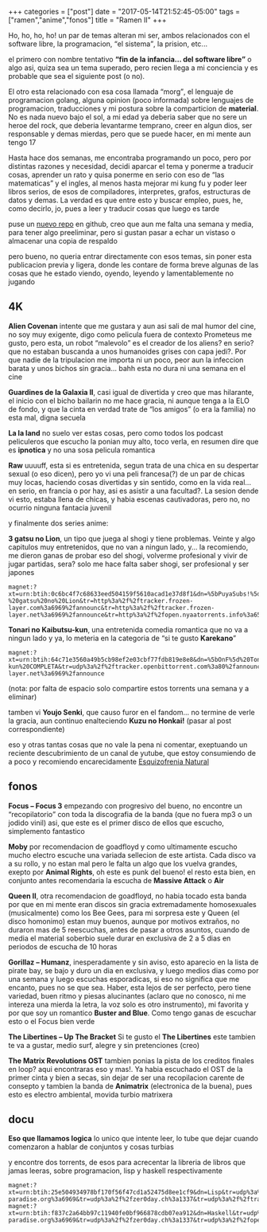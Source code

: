 +++
categories = ["post"]
date = "2017-05-14T21:52:45-05:00"
tags = ["ramen","anime","fonos"]
title = "Ramen II"
+++

Ho, ho, ho, ho! un par de temas alteran mi ser, ambos relacionados con el
software libre, la programacion, <q>el sistema</q>, la prision, etc...

el primero con nombre tentativo <b><q>fin de la infancia... del software
libre</q></b> o algo asi, quiza sea un tema superado, pero recien llega a mi
conciencia y es probable que sea el siguiente post (o no).

El otro esta relacionado con esa cosa llamada <q>morg</q>, el lenguaje de
programacion golang, alguna opinion (poco informada) sobre lenguajes de
programacion, traducciones y mi postura sobre la comparticion de
**material**. No es nada nuevo bajo el sol, a mi edad ya deberia saber que no
sere un heroe del rock, que deberia levantarme temprano, creer en algun dios,
ser responsable y demas mierdas, pero que se puede hacer, en mi mente aun tengo
17

Hasta hace dos semanas, me encontraba programando un poco, pero por distintas
razones y necesidad, decidi aparcar el tema y ponerme a traducir cosas, aprender
un rato y quisa ponerme en serio con eso de <q>las matematicas</q> y el ingles,
al menos hasta mejorar mi kung fu y poder leer libros serios, de esos de
compiladores, interpretes, grafos, estructuras de datos y demas. La verdad es
que entre esto y buscar empleo, pues, he, como decirlo, jo, pues a leer y
traducir cosas que luego es tarde

puse un [nuevo repo](https://github.com/nasciiboy/TGPL) en github, creo que aun
me falta una semana y media, para tener algo preeliminar, pero si gustan pasar a
echar un vistaso o almacenar una copia de respaldo

pero bueno, no queria entrar directamente con esos temas, sin poner esta
publicacion previa y ligera, donde les contare de forma breve algunas de las
cosas que he estado viendo, oyendo, leyendo y lamentablemente no jugando

## 4K

**Alien Covenan** intente que me gustara y aun asi sali de mal humor del cine,
no soy muy exigente, digo como pelicula fuera de contexto Prometeus me gusto,
pero esta, un robot <q>malevolo</q> es el creador de los aliens? en serio? que no
estaban buscanda a unos humanoides grises con capa jedi?. Por que nadie de la
tripulacion me importa ni un poco, peor aun la infeccion barata y unos bichos
sin gracia... bahh esta no dura ni una semana en el cine

**Guardines de la Galaxia II**, casi igual de divertida y creo que mas
hilarante, el inicio con el bicho bailarin no me hace gracia, ni aunque tenga a
la ELO de fondo, y que la cinta en verdad trate de <q>los amigos</q> (o era la
familia) no esta mal, digna secuela

**La la land** no suelo ver estas cosas, pero como todos los podcast peliculeros
que escucho la ponian muy alto, toco verla, en resumen dire que es **ipnotica**
y no una sosa pelicula romantica

**Raw** uuuuff, esta si es entretenida, segun trata de una chica en su despertar
sexual (o eso dicen), pero yo vi una peli francesa(?) de un par de chicas muy
locas, haciendo cosas divertidas y sin sentido, como en la vida real... en
serio, en francia o por hay, asi es asistir a una facultad?. La sesion dende vi
esto, estaba llena de chicas, y habia escenas cautivadoras, pero no, no ocurrio
ninguna fantacia juvenil

y finalmente dos series anime:

**3 gatsu no Lion**, un tipo que juega al shogi y tiene problemas. Veinte y algo
capitulos muy entretenidos, que no van a ningun lado, y... la recomiendo, me
dieron ganas de probar eso del shogi, volverme profesional y vivir de jugar
partidas, sera? solo me hace falta saber shogi, ser profesional y ser japones

```
magnet:?xt=urn:btih:0c6bc4f7c68633eed504159f5610acad1e37d8f1&dn=%5bPuyaSubs!%5d%203-%20gatsu%20no%20Lion&tr=http%3a%2f%2ftracker.frozen-layer.com%3a6969%2fannounc&tr=http%3a%2f%2ftracker.frozen-layer.net%3a6969%2fannounce&tr=http%3a%2f%2fopen.nyaatorrents.info%3a6544%2fannounce
```

**Tonari no Kaibutsu-kun**, una entretenida comedia romantica que no va a ningun
lado y ya, lo meteria en la categoria de <q>si te gusto **Karekano**</q>

```
magnet:?xt=urn:btih:64c71e3560a49b5cb98ef2e03cbf77fdb819e8e8&dn=%5bOnF%5d%20Tonari%20no%20Kaibutsu-kun%20COMPLETA&tr=udp%3a%2f%2ftracker.openbittorrent.com%3a80%2fannounce&tr=udp%3a%2f%2ftracker.opentrackr.org%3a1337%2fannounce&tr=http%3a%2f%2ftracker.frozen-layer.net%3a6969%2fannounce
```

(nota: por falta de espacio solo compartire estos torrents una semana y a eliminar)

tamben vi **Youjo Senki**, que causo furor en el fandom... no termine de verle
la gracia, aun continuo enalteciendo **Kuzu no Honkai!** (pasar al post
correspondiente)

eso y otras tantas cosas que no vale la pena ni comentar, exeptuando un reciente
descubrimiento de un canal de yutube, que estoy consumiendo de a poco y
recomiendo encarecidamente [Esquizofrenia Natural](https://www.youtube.com/user/rev0luci0nfinal)

## fonos

**Focus – Focus 3** empezando con progresivo del bueno, no encontre un
<q>recopilatorio</q> con toda la discografia de la banda (que no fuera mp3 o un
jodido vinil) asi, que este es el primer disco de ellos que escucho, simplemento
fantastico

**Moby** por recomendacion de goadfloyd y como ultimamente escucho mucho electro
escuche una variada sellecion de este artista. Cada disco va a su rollo, y no
estan mal pero le falta un algo que los vuelva grandes, exepto por **Animal
Rights**, oh este es punk del bueno! el resto esta bien, en conjunto antes
recomendaria la escucha de **Massive Attack** o **Air**

**Queen II**, otra recomendacion de goadfloyd, no habia tocado esta banda por
que en mi mente eran discos sin gracia extremadamente homosexuales
(musicalmente) como los Bee Gees, para mi sorpresa este y Queen (el disco
homonimo) estan muy buenos, aunque por motivos extraños, no duraron mas de 5
reescuchas, antes de pasar a otros asuntos, cuando de media el material soberbio
suele durar en exclusiva de 2 a 5 dias en periodos de escucha de 10 horas

**Gorillaz – Humanz**, inesperadamente y sin aviso, esto aparecio en la lista de
pirate bay, se bajo y duro un dia en exclusiva, y luego medios dias como por una
semana y luego escuchas esporadicas, si eso no significa que me encanto, pues no
se que sea. Haber, esta lejos de ser perfecto, pero tiene variedad, buen ritmo y
piesas alucinantes (aclaro que no conosco, ni me intereza una mierda la letra,
la voz solo es otro instrumento), mi favorita y por que soy un romantico **Buster
and Blue**. Como tengo ganas de escuchar esto o el Focus bien verde

**The Libertines – Up The Bracket** Si te gusto el **The Libertines** este
tambien te va a gustar, medio surf, alegre y sin pretenciones (creo)

**The Matrix Revolutions OST** tambien ponias la pista de los creditos finales
en loop? aqui encontraras eso y mas!. Ya habia escuchado el OST de la primer
cinta y bien a secas, sin dejar de ser una recopilacion carente de consepto
y tambien la banda de **Animatrix** (electronica de la buena), pues esto es
electro ambiental, movida turbio matrixera

## docu

**Eso que llamamos logica** lo unico que intente leer, lo tube que dejar cuando
comenzaron a hablar de conjuntos y cosas turbias

y encontre dos torrents, de esos para acrecentar la libreria de libros que jamas
leeras, sobre programacion, lisp y haskell respectivamente

```
magnet:?xt=urn:btih:25e504934978bf170f56f47cd1a52475d8ee1cf9&dn=Lisp&tr=udp%3a%2f%2ftracker.leechers-paradise.org%3a6969&tr=udp%3a%2f%2fzer0day.ch%3a1337&tr=udp%3a%2f%2ftracker.coppersurfer.tk%3a6969&tr=udp%3a%2f%2fexodus.desync.com%3a6969&tr=udp%3a%2f%2fopen.demonii.com%3a1337
magnet:?xt=urn:btih:f837c2a64bb97c11940fe0bf966878cdb07ea912&dn=Haskell&tr=udp%3a%2f%2ftracker.leechers-paradise.org%3a6969&tr=udp%3a%2f%2fzer0day.ch%3a1337&tr=udp%3a%2f%2fopen.demonii.com%3a1337&tr=udp%3a%2f%2ftracker.coppersurfer.tk%3a6969&tr=udp%3a%2f%2fexodus.desync.com%3a6969
```
